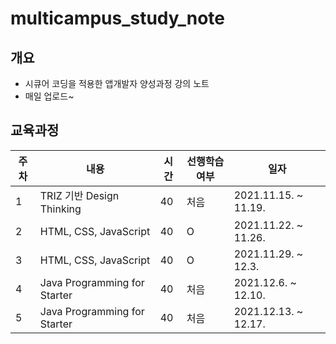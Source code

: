 # multicampus_study_note

## 개요

- 시큐어 코딩을 적용한 앱개발자 양성과정 강의 노트
- 매일 업로드~

## 교육과정

| 주차 | 내용                       | 시간 | 선행학습여부|일자|
| ----| ------------------------- |----|----------|---|
| 1    | TRIZ 기반 Design Thinking |40  |처음|2021.11.15. ~ 11.19.|
| 2    | HTML, CSS, JavaScript    |40  |O|2021.11.22. ~ 11.26.|
| 3    | HTML, CSS, JavaScript    |40  |O|2021.11.29. ~ 12.3.
| 4    | Java Programming for Starter | 40 | 처음|2021.12.6. ~ 12.10.|
| 5    | Java Programming for Starter | 40 | 처음|2021.12.13. ~ 12.17.|